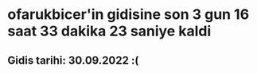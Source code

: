 # ofarukbicer'in gidisine son 3 gun 16 saat 33 dakika 23 saniye kaldi

## Gidis tarihi: 30.09.2022 :(
